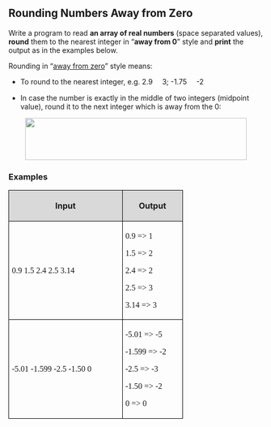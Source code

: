 <H2 LANG="bg-BG" CLASS="western"><SPAN LANG="en-US">Rounding
	Numbers Away from Zero</SPAN></H2>
<P STYLE="margin-top: 0.06in">Write a program to read <B>an array of
real numbers</B> (space separated values), <B>round</B> them to the
nearest integer in “<B>away from 0</B>” style and <B>print</B>
the output as in the examples below.</P>
<P STYLE="margin-top: 0.06in">Rounding in “<A HREF="https://www.mathsisfun.com/numbers/rounding-methods.html">away
from zero</A>” style means:</P>
<UL>
	<LI><P STYLE="margin-top: 0.06in">To round to the nearest integer,
	e.g. 2.9 <FONT FACE="Wingdings, serif"></FONT> 3; <SPAN LANG="bg-BG">-1.75</SPAN>
	<FONT FACE="Wingdings, serif"></FONT> <SPAN LANG="bg-BG">-2</SPAN></P>
	<LI><P STYLE="margin-top: 0.06in">In case the number is exactly in
	the middle of two integers (midpoint value), round it to the next
	integer which is away from the 0:</P>
</UL>
<P ALIGN=CENTER STYLE="margin-top: 0.06in"><IMG SRC="i_1180bccb40deaf7f_html_15894ab4.gif" NAME="Picture 5" ALIGN=BOTTOM WIDTH=438 HEIGHT=83 BORDER=0></P>
<H3 CLASS="western">Examples</H3>
<TABLE WIDTH=337 CELLPADDING=4 CELLSPACING=0>
	<COL WIDTH=212>
	<COL WIDTH=107>
	<TR>
		<TD WIDTH=212 BGCOLOR="#d9d9d9" STYLE="border: 1px solid #00000a; padding-top: 0.04in; padding-bottom: 0.04in; padding-left: 0.06in; padding-right: 0.06in">
			<P ALIGN=CENTER><B>Input</B></P>
		</TD>
		<TD WIDTH=107 BGCOLOR="#d9d9d9" STYLE="border: 1px solid #00000a; padding-top: 0.04in; padding-bottom: 0.04in; padding-left: 0.06in; padding-right: 0.06in">
			<P ALIGN=CENTER><B>Output</B></P>
		</TD>
	</TR>
	<TR>
		<TD WIDTH=212 STYLE="border: 1px solid #00000a; padding-top: 0.04in; padding-bottom: 0.04in; padding-left: 0.06in; padding-right: 0.06in">
			<P><FONT FACE="Consolas, serif"><SPAN LANG="bg-BG">0.9 1.5 2.4 2.5
			3.14</SPAN></FONT></P>
		</TD>
		<TD WIDTH=107 STYLE="border: 1px solid #00000a; padding-top: 0.04in; padding-bottom: 0.04in; padding-left: 0.06in; padding-right: 0.06in">
			<P STYLE="margin-bottom: 0in"><FONT FACE="Consolas, serif">0.9 =&gt;
			1</FONT></P>
			<P STYLE="margin-bottom: 0in"><FONT FACE="Consolas, serif"><SPAN LANG="bg-BG">1.5
			=&gt; 2</SPAN></FONT></P>
			<P STYLE="margin-bottom: 0in"><FONT FACE="Consolas, serif"><SPAN LANG="bg-BG">2.4
			=&gt; 2</SPAN></FONT></P>
			<P STYLE="margin-bottom: 0in"><FONT FACE="Consolas, serif"><SPAN LANG="bg-BG">2.5
			=&gt; 3</SPAN></FONT></P>
			<P><FONT FACE="Consolas, serif"><SPAN LANG="bg-BG">3.14 =&gt; 3</SPAN></FONT></P>
		</TD>
	</TR>
	<TR>
		<TD WIDTH=212 STYLE="border: 1px solid #00000a; padding-top: 0.04in; padding-bottom: 0.04in; padding-left: 0.06in; padding-right: 0.06in">
			<P><FONT FACE="Consolas, serif">-5.01 -1.599 -2.5 -1.50 0</FONT></P>
		</TD>
		<TD WIDTH=107 STYLE="border: 1px solid #00000a; padding-top: 0.04in; padding-bottom: 0.04in; padding-left: 0.06in; padding-right: 0.06in">
			<P STYLE="margin-bottom: 0in"><FONT FACE="Consolas, serif">-5.01
			=&gt; -5</FONT></P>
			<P STYLE="margin-bottom: 0in"><FONT FACE="Consolas, serif"><SPAN LANG="bg-BG">-1.599
			=&gt; -2</SPAN></FONT></P>
			<P STYLE="margin-bottom: 0in"><FONT FACE="Consolas, serif"><SPAN LANG="bg-BG">-2.5
			=&gt; -3</SPAN></FONT></P>
			<P STYLE="margin-bottom: 0in"><FONT FACE="Consolas, serif"><SPAN LANG="bg-BG">-1.50
			=&gt; -2</SPAN></FONT></P>
			<P><FONT FACE="Consolas, serif"><SPAN LANG="bg-BG">0 =&gt; 0</SPAN></FONT></P>
		</TD>
	</TR>
</TABLE>